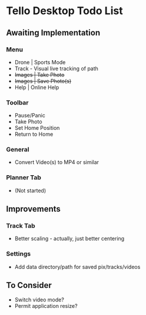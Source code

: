 # Tello Desktop Todo List

## Awaiting Implementation

### Menu

* Drone | Sports Mode
* Track - Visual live tracking of path
* ~~Images | Take Photo~~
* ~~Images | Save Photo(s)~~
* Help | Online Help

### Toolbar
* Pause/Panic
* Take Photo
* Set Home Position
* Return to Home

### General
* Convert Video(s) to MP4 or similar
  
### Planner Tab
* (Not started)

## Improvements

### Track Tab
* Better scaling - actually, just better centering

### Settings
* Add data directory/path for saved pix/tracks/videos

## To Consider
* Switch video mode?
* Permit application resize?